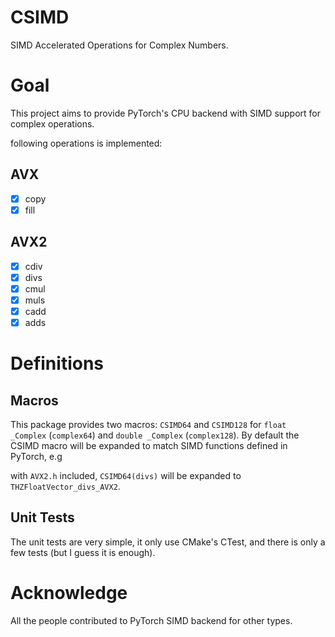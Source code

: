 # CSIMD
SIMD Accelerated Operations for Complex Numbers.

# Goal
This project aims to provide PyTorch's CPU backend with SIMD support for complex operations.

following operations is implemented:

## AVX
- [x] copy
- [x] fill

## AVX2
- [x] cdiv
- [x] divs
- [x] cmul
- [x] muls
- [x] cadd
- [x] adds

# Definitions

## Macros

This package provides two macros: `CSIMD64` and `CSIMD128` for `float _Complex` (`complex64`) and `double _Complex` (`complex128`). By default the CSIMD macro will be expanded to match SIMD functions defined in PyTorch, e.g

with `AVX2.h` included, `CSIMD64(divs)` will be expanded to `THZFloatVector_divs_AVX2`.

## Unit Tests

The unit tests are very simple, it only use CMake's CTest, and there is only a few tests (but I guess it is enough).

# Acknowledge

All the people contributed to PyTorch SIMD backend for other types.
